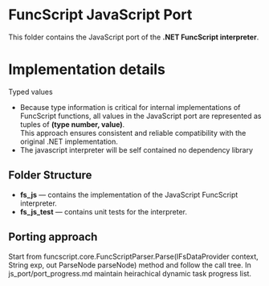 # FuncScript JavaScript Port
This folder contains the JavaScript port of the **.NET FuncScript interpreter**.  
# Implementation details
Typed values
- Because type information is critical for internal implementations of FuncScript functions, all values in the JavaScript port are represented as tuples of **(type number, value)**.  
This approach ensures consistent and reliable compatibility with the original .NET implementation.
- The javascript interpreter will be self contained no dependency library

## Folder Structure
- **fs_js** — contains the implementation of the JavaScript FuncScript interpreter.  
- **fs_js_test** — contains unit tests for the interpreter.

## Porting approach
Start from funcscript.core.FuncScriptParser.Parse(IFsDataProvider context, String exp, out ParseNode parseNode) method and follow the call tree.
In js_port/port_progress.md maintain heirachical dynamic task progress list.